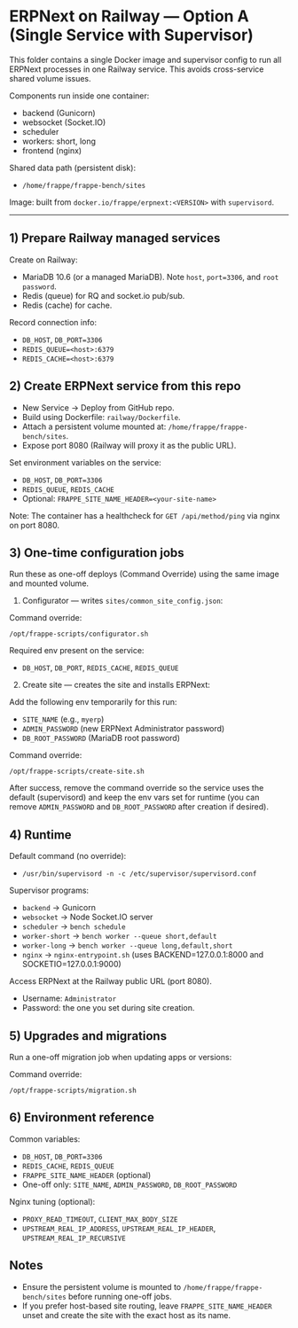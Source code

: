 # ERPNext on Railway — Option A (Single Service with Supervisor)

This folder contains a single Docker image and supervisor config to run all ERPNext processes in one Railway service. This avoids cross-service shared volume issues.

Components run inside one container:
- backend (Gunicorn)
- websocket (Socket.IO)
- scheduler
- workers: short, long
- frontend (nginx)

Shared data path (persistent disk):
- `/home/frappe/frappe-bench/sites`

Image: built from `docker.io/frappe/erpnext:<VERSION>` with `supervisord`.

---

## 1) Prepare Railway managed services

Create on Railway:
- MariaDB 10.6 (or a managed MariaDB). Note `host`, `port=3306`, and `root password`.
- Redis (queue) for RQ and socket.io pub/sub.
- Redis (cache) for cache.

Record connection info:
- `DB_HOST`, `DB_PORT=3306`
- `REDIS_QUEUE=<host>:6379`
- `REDIS_CACHE=<host>:6379`

## 2) Create ERPNext service from this repo

- New Service → Deploy from GitHub repo.
- Build using Dockerfile: `railway/Dockerfile`.
- Attach a persistent volume mounted at: `/home/frappe/frappe-bench/sites`.
- Expose port 8080 (Railway will proxy it as the public URL).

Set environment variables on the service:
- `DB_HOST`, `DB_PORT=3306`
- `REDIS_QUEUE`, `REDIS_CACHE`
- Optional: `FRAPPE_SITE_NAME_HEADER=<your-site-name>`

Note: The container has a healthcheck for `GET /api/method/ping` via nginx on port 8080.

## 3) One-time configuration jobs

Run these as one-off deploys (Command Override) using the same image and mounted volume.

1) Configurator — writes `sites/common_site_config.json`:

Command override:
```
/opt/frappe-scripts/configurator.sh
```
Required env present on the service:
- `DB_HOST`, `DB_PORT`, `REDIS_CACHE`, `REDIS_QUEUE`

2) Create site — creates the site and installs ERPNext:

Add the following env temporarily for this run:
- `SITE_NAME` (e.g., `myerp`)
- `ADMIN_PASSWORD` (new ERPNext Administrator password)
- `DB_ROOT_PASSWORD` (MariaDB root password)

Command override:
```
/opt/frappe-scripts/create-site.sh
```

After success, remove the command override so the service uses the default (supervisord) and keep the env vars set for runtime (you can remove `ADMIN_PASSWORD` and `DB_ROOT_PASSWORD` after creation if desired).

## 4) Runtime

Default command (no override):
- `/usr/bin/supervisord -n -c /etc/supervisor/supervisord.conf`

Supervisor programs:
- `backend` → Gunicorn
- `websocket` → Node Socket.IO server
- `scheduler` → `bench schedule`
- `worker-short` → `bench worker --queue short,default`
- `worker-long` → `bench worker --queue long,default,short`
- `nginx` → `nginx-entrypoint.sh` (uses BACKEND=127.0.0.1:8000 and SOCKETIO=127.0.0.1:9000)

Access ERPNext at the Railway public URL (port 8080).
- Username: `Administrator`
- Password: the one you set during site creation.

## 5) Upgrades and migrations

Run a one-off migration job when updating apps or versions:

Command override:
```
/opt/frappe-scripts/migration.sh
```

## 6) Environment reference

Common variables:
- `DB_HOST`, `DB_PORT=3306`
- `REDIS_CACHE`, `REDIS_QUEUE`
- `FRAPPE_SITE_NAME_HEADER` (optional)
- One-off only: `SITE_NAME`, `ADMIN_PASSWORD`, `DB_ROOT_PASSWORD`

Nginx tuning (optional):
- `PROXY_READ_TIMEOUT`, `CLIENT_MAX_BODY_SIZE`
- `UPSTREAM_REAL_IP_ADDRESS`, `UPSTREAM_REAL_IP_HEADER`, `UPSTREAM_REAL_IP_RECURSIVE`

## Notes

- Ensure the persistent volume is mounted to `/home/frappe/frappe-bench/sites` before running one-off jobs.
- If you prefer host-based site routing, leave `FRAPPE_SITE_NAME_HEADER` unset and create the site with the exact host as its name.
